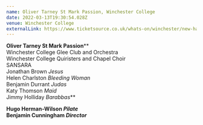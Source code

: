 ```yaml
---
name: Oliver Tarney St Mark Passion, Winchester College
date: 2022-03-13T19:30:54.028Z
venue: Winchester College
externalLink: https://www.ticketsource.co.uk/whats-on/winchester/new-hall-winchester-college/visiting-artists-series-2022-oliver-tarney-st-mark-passion-sunday-13th-march-2022/2022-03-13/19:00/t-nlmoep
---
```

**Oliver Tarney St Mark Passion****\
Winchester College Glee Club and Orchestra\
Winchester College Quiristers and Chapel Choir\
SANSARA\
Jonathan Brown *Jesus*\
Helen Charlston *Bleeding Woman*\
Benjamin Durrant *Judas*\
Katy Thomson *Maid*\
Jimmy Holliday *Barabbas***

**Hugo Herman-Wilson *Pilate*\
Benjamin Cunningham *Director***